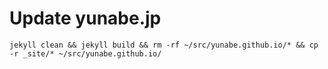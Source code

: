 # Update yunabe.jp

```shell
jekyll clean && jekyll build && rm -rf ~/src/yunabe.github.io/* && cp -r _site/* ~/src/yunabe.github.io/
```
